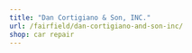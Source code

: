 ```yaml
---
title: "Dan Cortigiano & Son, INC."
url: /fairfield/dan-cortigiano-and-son-inc/
shop: car repair
---
```

